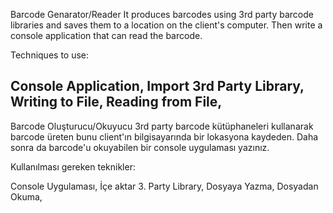 Barcode Genarator/Reader
It produces barcodes using 3rd party barcode libraries and saves them to a location on the client's computer. Then write a console application that can read the barcode.

Techniques to use:

Console Application,
Import 3rd Party Library,
Writing to File,
Reading from File,
------------------------
Barcode Oluşturucu/Okuyucu
3rd party barcode kütüphaneleri kullanarak barcode üreten bunu client'ın bilgisayarında bir lokasyona kaydeden. Daha sonra da barcode'u okuyabilen bir console uygulaması yazınız.

Kullanılması gereken teknikler:

Console Uygulaması,
İçe aktar 3. Party Library,
Dosyaya Yazma,
Dosyadan Okuma,
